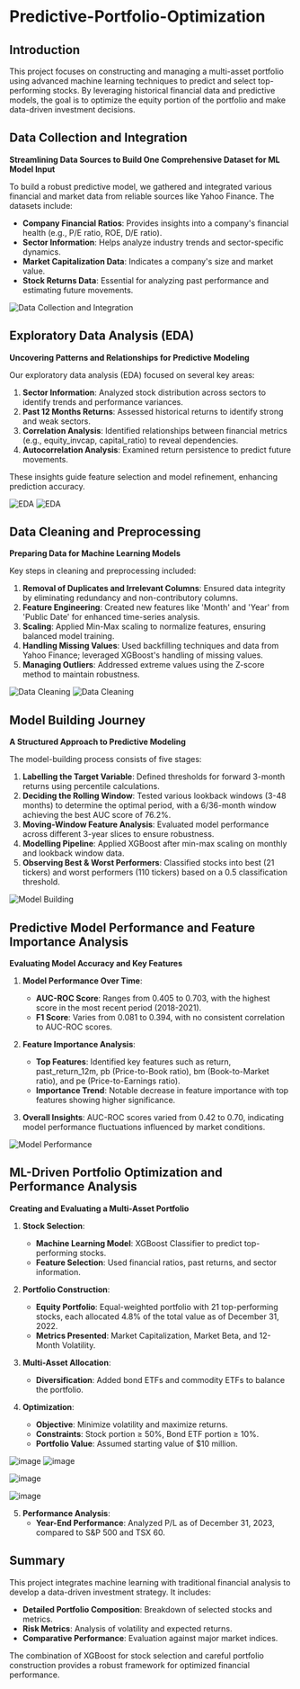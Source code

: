 # Predictive-Portfolio-Optimization

## Introduction

This project focuses on constructing and managing a multi-asset portfolio using advanced machine learning techniques to predict and select top-performing stocks. By leveraging historical financial data and predictive models, the goal is to optimize the equity portion of the portfolio and make data-driven investment decisions.

## Data Collection and Integration

**Streamlining Data Sources to Build One Comprehensive Dataset for ML Model Input**

To build a robust predictive model, we gathered and integrated various financial and market data from reliable sources like Yahoo Finance. The datasets include:

- **Company Financial Ratios**: Provides insights into a company's financial health (e.g., P/E ratio, ROE, D/E ratio).
- **Sector Information**: Helps analyze industry trends and sector-specific dynamics.
- **Market Capitalization Data**: Indicates a company's size and market value.
- **Stock Returns Data**: Essential for analyzing past performance and estimating future movements.

![Data Collection and Integration](https://github.com/user-attachments/assets/33e306d8-3f27-4d9b-814f-970a0b690002)

## Exploratory Data Analysis (EDA)

**Uncovering Patterns and Relationships for Predictive Modeling**

Our exploratory data analysis (EDA) focused on several key areas:

1. **Sector Information**: Analyzed stock distribution across sectors to identify trends and performance variances.
2. **Past 12 Months Returns**: Assessed historical returns to identify strong and weak sectors.
3. **Correlation Analysis**: Identified relationships between financial metrics (e.g., equity_invcap, capital_ratio) to reveal dependencies.
4. **Autocorrelation Analysis**: Examined return persistence to predict future movements.

These insights guide feature selection and model refinement, enhancing prediction accuracy.

![EDA](https://github.com/user-attachments/assets/3b77c078-1c1a-499d-ac35-0b2cf7129cab)
![EDA](https://github.com/user-attachments/assets/77a4439a-9cd3-436a-b2d7-4be18826e68d)

## Data Cleaning and Preprocessing

**Preparing Data for Machine Learning Models**

Key steps in cleaning and preprocessing included:

1. **Removal of Duplicates and Irrelevant Columns**: Ensured data integrity by eliminating redundancy and non-contributory columns.
2. **Feature Engineering**: Created new features like 'Month' and 'Year' from 'Public Date' for enhanced time-series analysis.
3. **Scaling**: Applied Min-Max scaling to normalize features, ensuring balanced model training.
4. **Handling Missing Values**: Used backfilling techniques and data from Yahoo Finance; leveraged XGBoost's handling of missing values.
5. **Managing Outliers**: Addressed extreme values using the Z-score method to maintain robustness.

![Data Cleaning](https://github.com/user-attachments/assets/928ac895-7b44-4022-b832-d4102a3fa71b)
![Data Cleaning](https://github.com/user-attachments/assets/ec381606-c40c-4191-9f99-fdf680fd2e04)

## Model Building Journey

**A Structured Approach to Predictive Modeling**

The model-building process consists of five stages:

1. **Labelling the Target Variable**: Defined thresholds for forward 3-month returns using percentile calculations.
2. **Deciding the Rolling Window**: Tested various lookback windows (3-48 months) to determine the optimal period, with a 6/36-month window achieving the best AUC score of 76.2%.
3. **Moving-Window Feature Analysis**: Evaluated model performance across different 3-year slices to ensure robustness.
4. **Modelling Pipeline**: Applied XGBoost after min-max scaling on monthly and lookback window data.
5. **Observing Best & Worst Performers**: Classified stocks into best (21 tickers) and worst performers (110 tickers) based on a 0.5 classification threshold.

![Model Building](https://github.com/user-attachments/assets/8b876d02-f531-43d0-844f-ef5065c8ff1a)

## Predictive Model Performance and Feature Importance Analysis

**Evaluating Model Accuracy and Key Features**

1. **Model Performance Over Time**:
   - **AUC-ROC Score**: Ranges from 0.405 to 0.703, with the highest score in the most recent period (2018-2021).
   - **F1 Score**: Varies from 0.081 to 0.394, with no consistent correlation to AUC-ROC scores.

2. **Feature Importance Analysis**:
   - **Top Features**: Identified key features such as return, past_return_12m, pb (Price-to-Book ratio), bm (Book-to-Market ratio), and pe (Price-to-Earnings ratio).
   - **Importance Trend**: Notable decrease in feature importance with top features showing higher significance.

3. **Overall Insights**: AUC-ROC scores varied from 0.42 to 0.70, indicating model performance fluctuations influenced by market conditions.

![Model Performance](https://github.com/user-attachments/assets/7d4f7a93-1b41-446f-9b5a-b7b021899c93)

## ML-Driven Portfolio Optimization and Performance Analysis

**Creating and Evaluating a Multi-Asset Portfolio**

1. **Stock Selection**:
   - **Machine Learning Model**: XGBoost Classifier to predict top-performing stocks.
   - **Feature Selection**: Used financial ratios, past returns, and sector information.

2. **Portfolio Construction**:
   - **Equity Portfolio**: Equal-weighted portfolio with 21 top-performing stocks, each allocated 4.8% of the total value as of December 31, 2022.
   - **Metrics Presented**: Market Capitalization, Market Beta, and 12-Month Volatility.

3. **Multi-Asset Allocation**:
   - **Diversification**: Added bond ETFs and commodity ETFs to balance the portfolio.

4. **Optimization**:
   - **Objective**: Minimize volatility and maximize returns.
   - **Constraints**: Stock portion ≥ 50%, Bond ETF portion ≥ 10%.
   - **Portfolio Value**: Assumed starting value of $10 million.


![image](https://github.com/user-attachments/assets/e8cac23c-89d6-4f37-8705-d2e232fc9d76)
![image](https://github.com/user-attachments/assets/da89b773-f9e6-442a-9473-7945a4ec6f44)

![image](https://github.com/user-attachments/assets/12cd4a26-359a-4661-817e-c123593f461a)


![image](https://github.com/user-attachments/assets/be5d6d75-0dba-491c-ba0a-ea8defac3a97)


5. **Performance Analysis**:
   - **Year-End Performance**: Analyzed P/L as of December 31, 2023, compared to S&P 500 and TSX 60.

## Summary

This project integrates machine learning with traditional financial analysis to develop a data-driven investment strategy. It includes:

- **Detailed Portfolio Composition**: Breakdown of selected stocks and metrics.
- **Risk Metrics**: Analysis of volatility and expected returns.
- **Comparative Performance**: Evaluation against major market indices.

The combination of XGBoost for stock selection and careful portfolio construction provides a robust framework for optimized financial performance.










